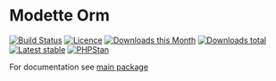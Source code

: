# Modette Orm

[![Build Status](https://img.shields.io/travis/modette/core-ext-orm.svg?style=flat-square)](https://travis-ci.org/modette/core-ext-orm)
[![Licence](https://img.shields.io/packagist/l/modette/core-ext-orm.svg?style=flat-square)](https://packagist.org/packages/modette/core-ext-orm)
[![Downloads this Month](https://img.shields.io/packagist/dm/modette/core-ext-orm.svg?style=flat-square)](https://packagist.org/packages/modette/core-ext-orm)
[![Downloads total](https://img.shields.io/packagist/dt/modette/core-ext-orm.svg?style=flat-square)](https://packagist.org/packages/modette/core-ext-orm)
[![Latest stable](https://img.shields.io/packagist/v/modette/core-ext-orm.svg?style=flat-square)](https://packagist.org/packages/modette/core-ext-orm)
[![PHPStan](https://img.shields.io/badge/PHPStan-enabled-brightgreen.svg?style=flat)](https://github.com/phpstan/phpstan)

For documentation see [main package](https://github.com/modette/modette)
